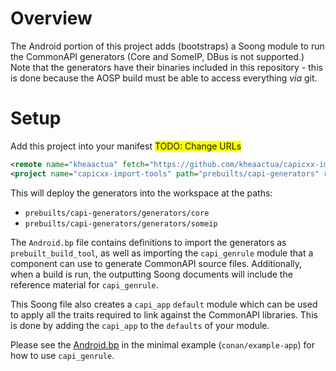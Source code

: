 # Overview

The Android portion of this project adds (bootstraps) a Soong module to run the
CommonAPI generators (Core and SomeIP, DBus is not supported.)  Note that the
generators have their binaries included in this repository - this is done
because the AOSP build must be able to access everything _via_ git.

# Setup

Add this project into your manifest
<span style="background-color: #FFFF00">TODO: Change URLs</span>
```xml
<remote name="kheaactua" fetch="https://github.com/kheaactua/capicxx-import-tools" />
<project name="capicxx-import-tools" path="prebuilts/capi-generators" remote="kheaactua" revision="refs/heads/master" />
```

This will deploy the generators into the workspace at the paths:
- `prebuilts/capi-generators/generators/core`
- `prebuilts/capi-generators/generators/someip`

The `Android.bp` file contains definitions to import the generators as
`prebuilt_build_tool`, as well as importing the `capi_genrule` module that a
component can use to generate CommonAPI source files.  Additionally, when a
build is run, the outputting Soong documents will include the reference
material for `capi_genrule`.

This Soong file also creates a `capi_app` `default` module which can be used to
apply all the traits required to link against the CommonAPI libraries.  This is
done by adding the `capi_app` to the `defaults` of your module.

Please see the [Android.bp](../conan/example-app/Android.bp) in the minimal example
(`conan/example-app`) for how to use `capi_genrule`.

[modeline]: # ( vim: set fenc=utf-8 spell spl=en ts=2 sw=2 expandtab sts=0 ff=unix : )
